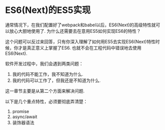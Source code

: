 # ES6(Next)的ES5实现
通常情况下，在我们配置好了webpack和babel以后，ES6(Next)的高级特性就可以放心大胆地使用了.
为什么还需要去在意用ES5如何实现ES6的特性？

这个问题可以反过来回答，只有你深入理解了如何用ES5去实现ES6(Next)特性时候，你才是真正意义上掌握了ES6.
也就不会在工程代码中错误地去使用ES6(Next).

软件开发过程中，我们会遇到两类问题：
1. 我的代码不能工作，我不知道为什么.
2. 我的代码可以工作了，但我还是不知道为什么.

这一章节主要是从第二个方面来解决问题.

以下是几个重点特性，必须要彻底弄清楚：
1. promise
2. async/await
3. 装饰器语法
